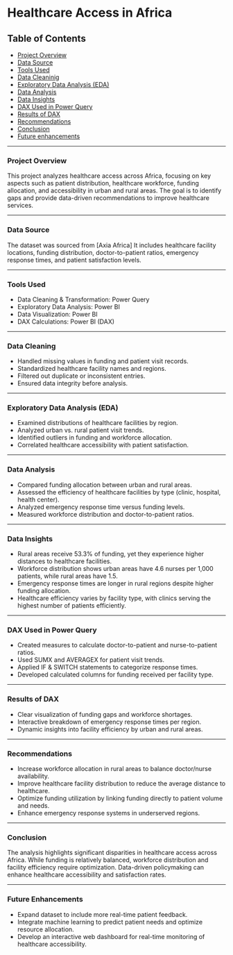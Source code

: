 # **Healthcare Access in Africa**

## **Table of Contents**

- [Project Overview](project_overview)
- [Data Source](data_source)
- [Tools Used](tools_used)
- [Data Cleaninig](data_cleaning)
- [Exploratory Data Analysis (EDA)](exploratory_data_analysis_(EDA))
- [Data Analysis](data_analysis)
- [Data Insights](data_insights)
- [DAX Used in Power Query](dax_used_in_power_query)
- [Results of DAX](results_of_dax)
- [Recommendations](recommendations)
- [Conclusion](conclusion)
- [Future enhancements](future_enhancements)
---

### **Project Overview**

This project analyzes healthcare access across Africa, focusing on key aspects such as patient distribution, healthcare workforce, funding allocation, 
and accessibility in urban and rural areas. The goal is to identify gaps and provide data-driven recommendations to improve healthcare services.

---

### **Data Source**

The dataset was sourced from [Axia Africa]
It includes healthcare facility locations, funding distribution, doctor-to-patient ratios, emergency response times, and patient satisfaction levels.

---



### **Tools Used**

- Data Cleaning & Transformation: Power Query
- Exploratory Data Analysis: Power BI
- Data Visualization: Power BI
- DAX Calculations: Power BI (DAX)

---

### **Data Cleaning**

- Handled missing values in funding and patient visit records.
- Standardized healthcare facility names and regions.
- Filtered out duplicate or inconsistent entries.
- Ensured data integrity before analysis.

---

### **Exploratory Data Analysis (EDA)**

- Examined distributions of healthcare facilities by region.
- Analyzed urban vs. rural patient visit trends.
- Identified outliers in funding and workforce allocation.
- Correlated healthcare accessibility with patient satisfaction.

---

### **Data Analysis**

- Compared funding allocation between urban and rural areas.
- Assessed the efficiency of healthcare facilities by type (clinic, hospital, health center).
- Analyzed emergency response time versus funding levels.
- Measured workforce distribution and doctor-to-patient ratios.

---

### **Data Insights**

- Rural areas receive 53.3% of funding, yet they experience higher distances to healthcare facilities.
- Workforce distribution shows urban areas have 4.6 nurses per 1,000 patients, while rural areas have 1.5.
- Emergency response times are longer in rural regions despite higher funding allocation.
- Healthcare efficiency varies by facility type, with clinics serving the highest number of patients efficiently.

---

### **DAX Used in Power Query**

- Created measures to calculate doctor-to-patient and nurse-to-patient ratios.
- Used SUMX and AVERAGEX for patient visit trends.
- Applied IF & SWITCH statements to categorize response times.
- Developed calculated columns for funding received per facility type.

---

### **Results of DAX**

- Clear visualization of funding gaps and workforce shortages.
- Interactive breakdown of emergency response times per region.
- Dynamic insights into facility efficiency by urban and rural areas.

---

### **Recommendations**

- Increase workforce allocation in rural areas to balance doctor/nurse availability.
- Improve healthcare facility distribution to reduce the average distance to healthcare.
- Optimize funding utilization by linking funding directly to patient volume and needs.
- Enhance emergency response systems in underserved regions.

---

### **Conclusion**

The analysis highlights significant disparities in healthcare access across Africa. While funding is relatively balanced, workforce distribution and facility efficiency require optimization. Data-driven policymaking can enhance healthcare accessibility and satisfaction rates.

---

### **Future Enhancements**

- Expand dataset to include more real-time patient feedback.
- Integrate machine learning to predict patient needs and optimize resource allocation.
- Develop an interactive web dashboard for real-time monitoring of healthcare accessibility.
  
